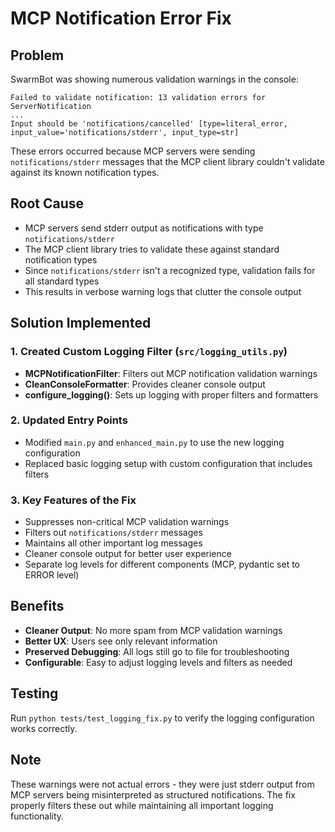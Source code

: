 # MCP Notification Error Fix

## Problem
SwarmBot was showing numerous validation warnings in the console:
```
Failed to validate notification: 13 validation errors for ServerNotification
...
Input should be 'notifications/cancelled' [type=literal_error, input_value='notifications/stderr', input_type=str]
```

These errors occurred because MCP servers were sending `notifications/stderr` messages that the MCP client library couldn't validate against its known notification types.

## Root Cause
- MCP servers send stderr output as notifications with type `notifications/stderr`
- The MCP client library tries to validate these against standard notification types
- Since `notifications/stderr` isn't a recognized type, validation fails for all standard types
- This results in verbose warning logs that clutter the console output

## Solution Implemented

### 1. Created Custom Logging Filter (`src/logging_utils.py`)
- **MCPNotificationFilter**: Filters out MCP notification validation warnings
- **CleanConsoleFormatter**: Provides cleaner console output
- **configure_logging()**: Sets up logging with proper filters and formatters

### 2. Updated Entry Points
- Modified `main.py` and `enhanced_main.py` to use the new logging configuration
- Replaced basic logging setup with custom configuration that includes filters

### 3. Key Features of the Fix
- Suppresses non-critical MCP validation warnings
- Filters out `notifications/stderr` messages
- Maintains all other important log messages
- Cleaner console output for better user experience
- Separate log levels for different components (MCP, pydantic set to ERROR level)

## Benefits
- **Cleaner Output**: No more spam from MCP validation warnings
- **Better UX**: Users see only relevant information
- **Preserved Debugging**: All logs still go to file for troubleshooting
- **Configurable**: Easy to adjust logging levels and filters as needed

## Testing
Run `python tests/test_logging_fix.py` to verify the logging configuration works correctly.

## Note
These warnings were not actual errors - they were just stderr output from MCP servers being misinterpreted as structured notifications. The fix properly filters these out while maintaining all important logging functionality.
